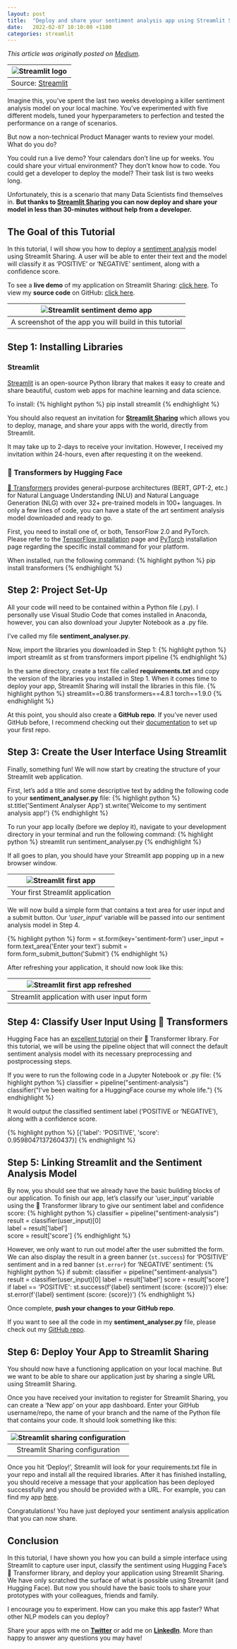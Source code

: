 ```yaml
---
layout: post
title:  "Deploy and share your sentiment analysis app using Streamlit Sharing"
date:   2022-02-07 10:10:00 +1100
categories: streamlit
---
```

*This article was originally posted on [Medium](https://medium.com/@rtkilian/deploy-and-share-your-sentiment-analysis-app-using-streamlit-sharing-2ba3ca6a3ead).*

| ![Streamlit logo](/assets/streamlit.jpeg) | 
|:--:| 
| Source: [Streamlit](https://streamlit.io/) |

Imagine this, you’ve spent the last two weeks developing a killer sentiment analysis model on your local machine. You’ve experimented with five different models, tuned your hyperparameters to perfection and tested the performance on a range of scenarios.

But now a non-technical Product Manager wants to review your model. What do you do?

You could run a live demo? Your calendars don’t line up for weeks.
You could share your virtual environment? They don’t know how to code.
You could get a developer to deploy the model? Their task list is two weeks long.

Unfortunately, this is a scenario that many Data Scientists find themselves in. **But thanks to [Streamlit Sharing](https://streamlit.io/sharing) you can now deploy and share your model in less than 30-minutes without help from a developer.**

## The Goal of this Tutorial
In this tutorial, I will show you how to deploy a [sentiment analysis](https://en.wikipedia.org/wiki/Sentiment_analysis) model using Streamlit Sharing. A user will be able to enter their text and the model will classify it as ‘POSITIVE’ or ‘NEGATIVE’ sentiment, along with a confidence score.

To see a **live demo** of my application on Streamlit Sharing: [click here](https://share.streamlit.io/rtkilian/streamlit-huggingface/main/sentiment_analyser.py).
To view my **source code** on GitHub: [click here](https://github.com/rtkilian/streamlit-huggingface).

| ![Streamlit sentiment demo app](/assets/streamlit-app-demo.png) | 
|:--:| 
| A screenshot of the app you will build in this tutorial |

## Step 1: Installing Libraries
### Streamlit
[Streamlit](https://streamlit.io/) is an open-source Python library that makes it easy to create and share beautiful, custom web apps for machine learning and data science.

To install:
{% highlight python %}
pip install streamlit
{% endhighlight %}

You should also request an invitation for [**Streamlit Sharing**](https://streamlit.io/sharing) which allows you to deploy, manage, and share your apps with the world, directly from Streamlit.

It may take up to 2-days to receive your invitation. However, I received my invitation within 24-hours, even after requesting it on the weekend.

### 🤗 Transformers by Hugging Face
[🤗 Transformers](https://huggingface.co/transformers/) provides general-purpose architectures (BERT, GPT-2, etc.) for Natural Language Understanding (NLU) and Natural Language Generation (NLG) with over 32+ pre-trained models in 100+ languages. In only a few lines of code, you can have a state of the art sentiment analysis model downloaded and ready to go.

First, you need to install one of, or both, TensorFlow 2.0 and PyTorch. Please refer to the [TensorFlow installation](https://www.tensorflow.org/install/pip#tensorflow-2.0-rc-is-available) page and [PyTorch](https://pytorch.org/get-started/locally/#start-locally) installation page regarding the specific install command for your platform.

When installed, run the following command:
{% highlight python %}
pip install transformers
{% endhighlight %}

## Step 2: Project Set-Up
All your code will need to be contained within a Python file (.py). I personally use Visual Studio Code that comes installed in Anaconda, however, you can also download your Jupyter Notebook as a .py file.

I’ve called my file **sentiment_analyser.py**.

Now, import the libraries you downloaded in Step 1:
{% highlight python %}
import streamlit as st
from transformers import pipeline
{% endhighlight %}

In the same directory, create a text file called **requirements.txt** and copy the version of the libraries you installed in Step 1. When it comes time to deploy your app, Streamlit Sharing will install the libraries in this file.
{% highlight python %}
streamlit==0.86
transformers==4.8.1
torch==1.9.0
{% endhighlight %}

At this point, you should also create a **GitHub repo**. If you’ve never used GitHub before, I recommend checking out their [documentation](https://docs.github.com/en/get-started/quickstart/create-a-repo) to set up your first repo.

## Step 3: Create the User Interface Using Streamlit
Finally, something fun! We will now start by creating the structure of your Streamlit web application.

First, let’s add a title and some descriptive text by adding the following code to your **sentiment_analyser.py** file:
{% highlight python %}
st.title('Sentiment Analyser App')
st.write('Welcome to my sentiment analysis app!')
{% endhighlight %}

To run your app locally (before we deploy it), navigate to your development directory in your terminal and run the following command:
{% highlight python %}
streamlit run sentiment_analyser.py
{% endhighlight %}

If all goes to plan, you should have your Streamlit app popping up in a new browser window.

| ![Streamlit first app](/assets/streamlit-first-app.png) | 
|:--:| 
| Your first Streamlit application |

We will now build a simple form that contains a text area for user input and a submit button. Our ‘*user_input*’ variable will be passed into our sentiment analysis model in Step 4.

{% highlight python %}
form = st.form(key='sentiment-form')
user_input = form.text_area('Enter your text')
submit = form.form_submit_button('Submit')
{% endhighlight %}

After refreshing your application, it should now look like this:

| ![Streamlit first app refreshed](/assets/streamlit-first-app-refreshed.png) | 
|:--:| 
| Streamlit application with user input form |

## Step 4: Classify User Input Using 🤗 Transformers
Hugging Face has an [excellent tutorial](https://huggingface.co/course/chapter1/3?fw=pt) on their 🤗 Transformer library. For this tutorial, we will be using the pipeline object that will connect the default sentiment analysis model with its necessary preprocessing and postprocessing steps.

If you were to run the following code in a Jupyter Notebook or .py file:
{% highlight python %}
classifier = pipeline("sentiment-analysis")
classifier("I've been waiting for a HuggingFace course my whole life.")
{% endhighlight %}

It would output the classified sentiment label (‘POSITIVE or ‘NEGATIVE’), along with a confidence score.

{% highlight python %}
[{'label': 'POSITIVE', 'score': 0.9598047137260437}]
{% endhighlight %}

## Step 5: Linking Streamlit and the Sentiment Analysis Model
By now, you should see that we already have the basic building blocks of our application. To finish our app, let’s classify our ‘user_input’ variable using the 🤗 Transformer library to give our sentiment label and confidence score:
{% highlight python %}
classifier = pipeline("sentiment-analysis")    
result = classifier(user_input)[0]    
label = result['label']    
score = result['score']
{% endhighlight %}

However, we only want to run out model after the user submitted the form. We can also display the result in a green banner (`st.success`) for ‘POSITIVE’ sentiment and in a red banner (`st.error`) for ‘NEGATIVE’ sentiment:
{% highlight python %}
if submit:
    classifier = pipeline("sentiment-analysis")
    result = classifier(user_input)[0]
    label = result['label']
    score = result['score']
if label == 'POSITIVE':
        st.success(f'{label} sentiment (score: {score})')
    else:
        st.error(f'{label} sentiment (score: {score})')
{% endhighlight %}

Once complete, **push your changes to your GitHub repo**.

If you want to see all the code in my **sentiment_analyser.py** file, please check out my [GitHub repo](https://github.com/rtkilian/streamlit-huggingface/blob/main/sentiment_analyser.py).

## Step 6: Deploy Your App to Streamlit Sharing
You should now have a functioning application on your local machine. But we want to be able to share our application just by sharing a single URL using Streamlit Sharing.

Once you have received your invitation to register for Streamlit Sharing, you can create a ‘New app’ on your app dashboard. Enter your GitHub username/repo, the name of your branch and the name of the Python file that contains your code. It should look something like this:

| ![Streamlit sharing configuration](/assets/streamlit-sharing-config.png) | 
|:--:| 
| Streamlit Sharing configuration |

Once you hit ‘Deploy!’, Streamlit will look for your requirements.txt file in your repo and install all the required libraries. After it has finished installing, you should receive a message that your application has been deployed successfully and you should be provided with a URL. For example, you can find my app [here](https://share.streamlit.io/rtkilian/streamlit-huggingface/main/sentiment_analyser.py).

Congratulations! You have just deployed your sentiment analysis application that you can now share.

## Conclusion
In this tutorial, I have shown you how you can build a simple interface using Streamlit to capture user input, classify the sentiment using Hugging Face’s 🤗 Transformer library, and deploy your application using Streamlit Sharing. We have only scratched the surface of what is possible using Streamlit (and Hugging Face). But now you should have the basic tools to share your prototypes with your colleagues, friends and family.

I encourage you to experiment. How can you make this app faster? What other NLP models can you deploy?

Share your apps with me on [**Twitter**](https://twitter.com/rtkilian) or add me on [**LinkedIn**](https://www.linkedin.com/in/rtkilian/). More than happy to answer any questions you may have!